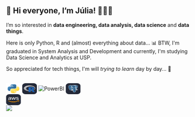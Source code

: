 ## <b>👋 Hi everyone, I’m Júlia! 👩🏼‍💻</b>
  
I’m so interested in <b>data engineering, data analysis, data science</b> and <b>data things</b>.

Here is only Python, R and (almost) everything about data... 📊
BTW, I'm graduated in System Analysis and Development and currently, I'm studying Data Science and Analytics at USP. 

So appreciated for tech things, I'm will <i>trying to learn</i> day by day... 🦾

<div style="display: inline_block"><br>
  <img align="center" alt="Python" height="30" width="40" src="https://raw.githubusercontent.com/devicons/devicon/master/icons/python/python-original.svg">
  <img align="center" alt="R" height="30" width="40" 
src="https://github.com/tandpfun/skill-icons/blob/main/icons/R-Dark.svg">
  <img align="center" alt="PowerBI" height="30" width="40" 
src="https://github.com/microsoft/PowerBI-Icons/blob/main/SVG/Power-BI.svg">
  <img align="center" alt="PostgreSQL" height="30" width="40" 
src="https://github.com/tandpfun/skill-icons/blob/main/icons/PostgreSQL-Dark.svg">
</div>
  <img align="center" alt="AWS" height="30" width="40" 
src="https://github.com/tandpfun/skill-icons/blob/main/icons/AWS-Dark.svg">
</div>

<div> 
  <a href="https://www.linkedin.com/in/juliacosta2/" target="_blank">
    <img src="https://img.shields.io/badge/-LinkedIn-%230077B5?style=for-the-badge&logo=linkedin&logoColor=white" target="_blank">
  </a> 
</div>


<!---
jcostaa1/jcostaa1 is a ✨ special ✨ repository because its `README.md` (this file) appears on your GitHub profile.
You can click the Preview link to take a look at your changes.
--->
